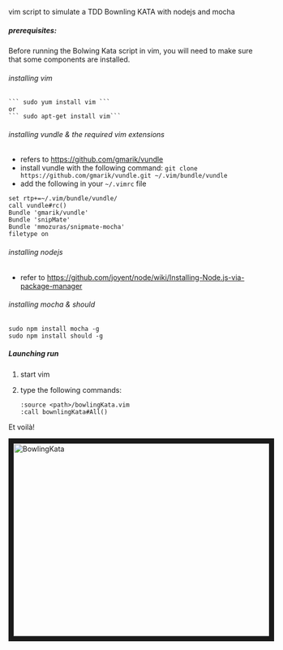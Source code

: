 vim script to simulate a TDD Bownling KATA with nodejs and mocha

##### prerequisites:
Before running the Bolwing Kata script in vim, you will need to make sure that some components are installed. 

###### installing vim
      
    ``` sudo yum install vim ```
    or
    ``` sudo apt-get install vim```

###### installing vundle & the required vim extensions

   - refers to https://github.com/gmarik/vundle
   - install vundle with the following command:
   ```git clone https://github.com/gmarik/vundle.git ~/.vim/bundle/vundle```
   - add the following in your ```~/.vimrc``` file 

```
set rtp+=~/.vim/bundle/vundle/
call vundle#rc()
Bundle 'gmarik/vundle'
Bundle 'snipMate'
Bundle 'mmozuras/snipmate-mocha'
filetype on
```

###### installing nodejs
   - refer to https://github.com/joyent/node/wiki/Installing-Node.js-via-package-manager
   
###### installing mocha & should
   ``` 
   sudo npm install mocha -g
   sudo npm install should -g
   ```


   
##### Launching run

 1. start vim
 2. type the following commands:
 
    ```
    :source <path>/bowlingKata.vim
    :call bownlingKata#All()
    ```

Et voilà!

<a href="http://www.youtube.com/watch?feature=player_embedded&v=7Op4NJIcz1M" target="_blank">
<img src="http://img.youtube.com/vi/7Op4NJIcz1M/maxresdefault.jpg" 
alt="BowlingKata" width="640" height="380" border="10" /></a>

